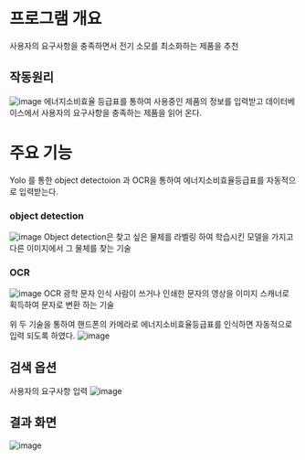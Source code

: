 # 프로그램 개요
사용자의 요구사항을 충족하면서 전기 소모를 최소화하는 제품을 추천

## 작동원리
![image](https://user-images.githubusercontent.com/67899393/109926137-f691f080-7d05-11eb-9211-8e824bbfb8d0.png)
에너지소비효율 등급표를 통하여 사용중인 제품의 정보를 입력받고 데이터베이스에서 사용자의 요구사항을 충족하는 제품을 읽어 온다.


# 주요 기능
Yolo 를 통한 object detectoion 과 OCR을 통하여 에너지소비효율등급표를 자동적으로 입력받는다.

### object detection
![image](https://user-images.githubusercontent.com/67899393/109926488-5b4d4b00-7d06-11eb-8a04-96eb24a2332b.png)
Object detection은 찾고 싶은 물체를 라벨링 하여 학습시킨 모델을 가지고 다른 이미지에서 그 물체를 찾는 기술

### OCR
![image](https://user-images.githubusercontent.com/67899393/109926598-7b7d0a00-7d06-11eb-9d1b-881b2450b36e.png)
OCR 광학 문자 인식 
사람이 쓰거나 인쇄한 문자의 영상을 이미지 스캐너로 획득하여 문자로 변환 하는 기술

위 두 기술을 통하여 핸드폰의 카메라로 에너지소비효율등급표를 인식하면 자동적으로 입력 되도록 하였다.
![image](https://user-images.githubusercontent.com/67899393/109926735-9ea7b980-7d06-11eb-9e1d-b078102b7d28.png)

## 검색 옵션
사용자의 요구사항 입력
![image](https://user-images.githubusercontent.com/67899393/109926875-d0b91b80-7d06-11eb-8af9-e382ec7be65b.png)

## 결과 화면
![image](https://user-images.githubusercontent.com/67899393/109926935-e3335500-7d06-11eb-9d51-99b76f56fd8a.png)
